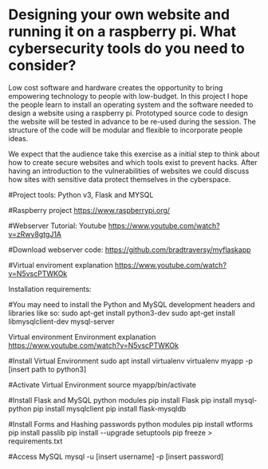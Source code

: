 # Designing your own website and running it on a raspberry pi. What cybersecurity tools do you need to consider?
Low cost software and hardware creates the opportunity to bring empowering technology to people with low-budget. In this project I hope the people  learn to install an operating system and the software needed to design a website using a raspberry pi. Prototyped source code to design the website will be tested in advance to be re-used during the session. The structure of the code will be modular and flexible to incorporate people ideas.

We expect that the audience take this exercise as a initial step to think about how to create secure websites and which tools exist to prevent hacks.  After having an introduction to the vulnerabilities of  websites we could discuss how sites with sensitive data protect themselves in the cyberspace.

#Project tools: Python v3, Flask and MYSQL

#Raspberry project
https://www.raspberrypi.org/

#Webserver Tutorial: 
Youtube
https://www.youtube.com/watch?v=zRwy8gtgJ1A

#Download webserver code:
https://github.com/bradtraversy/myflaskapp

#Virtual enviroment explanation
https://www.youtube.com/watch?v=N5vscPTWKOk

Installation requirements:

#You may need to install the Python and MySQL development headers and libraries like so:
sudo apt-get install python3-dev 
sudo apt-get install  libmysqlclient-dev  mysql-server

Virtual environment
Environment explanation
https://www.youtube.com/watch?v=N5vscPTWKOk

#Install Virtual Environment
sudo apt install virtualenv
virtualenv   myapp  -p [insert path to python3]

#Activate Virtual Environment
source myapp/bin/activate

#Install Flask and MySQL python modules
pip install Flask
pip install mysql-python
pip install mysqlclient
pip install flask-mysqldb

#Install Forms and Hashing passwords python modules
pip install wtforms
pip install passlib
pip install --upgrade setuptools
pip freeze > requirements.txt


#Access MySQL
mysql -u [insert username] -p [insert password]







